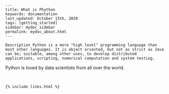 
    ---
    title: What is Phython
    keywords: documentation
    last_updated: October 15th, 2020
    tags: [getting_started]
    sidebar: mydoc_sidebar
    permalink: mydoc_about.html
    ---

    Description Python is a more "high level" programming language than most other languages. It is object oriented, but not as strict as Java can be; suitable, among other uses, to develop distributed applications, scripting, numerical computation and system testing.

Python is loved by data scientists from all over the world.

‍



    {% include links.html %}

    